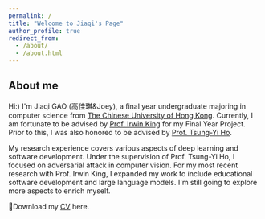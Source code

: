 ```yaml
---
permalink: /
title: "Welcome to Jiaqi's Page"
author_profile: true
redirect_from: 
  - /about/
  - /about.html
---
```

## About me
Hi:) I'm Jiaqi GAO (高佳琪&Joey), a final year undergraduate majoring in computer science from [The Chinese University of Hong Kong](https://www.cuhk.edu.hk/english/index.html). Currently, I am fortunate to be advised by [Prof. Irwin King](https://www.cse.cuhk.edu.hk/irwin.king/) for my Final Year Project. Prior to this, I was also honored to be advised by [Prof. Tsung-Yi Ho](https://tsungyiho.github.io/).

My research experience covers various aspects of deep learning and software development. Under the supervision of Prof. Tsung-Yi Ho, I focused on adversarial attack in computer vision. For my most recent research with Prof. Irwin King, I expanded my work to include educational software development and large language models. I'm still going to explore more aspects to enrich myself.

🌟Download my [CV](https://06zoeyyy.github.io/Jiaqi.github.io//files/CV_GAOJiaqi.pdf) here.
